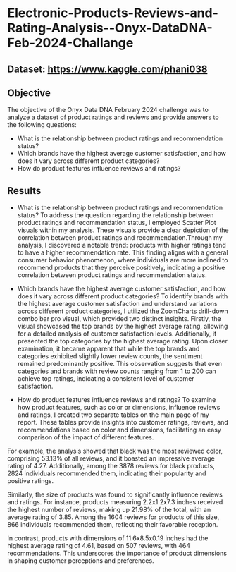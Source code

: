 # Electronic-Products-Reviews-and-Rating-Analysis--Onyx-DataDNA-Feb-2024-Challange

## Dataset: https://www.kaggle.com/phani038

## Objective
The objective of the Onyx Data DNA February 2024 challenge was to analyze a dataset of product ratings and reviews and provide answers to the following questions:
- What is the relationship between product ratings and recommendation status?
- Which brands have the highest average customer satisfaction, and how does it vary across different product categories?
- How do product features influence reviews and ratings?

## Results
- What is the relationship between product ratings and recommendation status?
To address the question regarding the relationship between product ratings and recommendation status, I employed Scatter Plot visuals within my analysis. 
These visuals provide a clear depiction of the correlation between product ratings and recommendation.Through my analysis, I discovered a notable trend: products with higher ratings tend to have a higher recommendation rate. 
This finding aligns with a general consumer behavior phenomenon, where individuals are more inclined to recommend products that they perceive positively, indicating a positive correlation between product ratings and recommendation status.

- Which brands have the highest average customer satisfaction, and how does it vary across different product categories?
To identify brands with the highest average customer satisfaction and understand variations across different product categories, I utilized the ZoomCharts drill-down combo bar pro visual, which provided two distinct insights.
Firstly, the visual showcased the top brands by the highest average rating, allowing for a detailed analysis of customer satisfaction levels. Additionally, it presented the top categories by the highest average rating.
Upon closer examination, it became apparent that while the top brands and categories exhibited slightly lower review counts, the sentiment remained predominantly positive.
This observation suggests that even categories and brands with review counts ranging from 1 to 200 can achieve top ratings, indicating a consistent level of customer satisfaction.

- How do product features influence reviews and ratings?
To examine how product features, such as color or dimensions, influence reviews and ratings, I created two separate tables on the main page of my report.
These tables provide insights into customer ratings, reviews, and recommendations based on color and dimensions, facilitating an easy comparison of the impact of different features.

For example, the analysis showed that black was the most reviewed color, comprising 53.13% of all reviews, and it boasted an impressive average rating of 4.27. Additionally, among the 3878 reviews for black products, 2824 individuals recommended them, indicating their popularity and positive ratings.

Similarly, the size of products was found to significantly influence reviews and ratings. For instance, products measuring 2.2x1.2x7.3 inches received the highest number of reviews, making up 21.98% of the total, with an average rating of 3.85. Among the 1604 reviews for products of this size, 866 individuals recommended them, reflecting their favorable reception.

In contrast, products with dimensions of 11.6x8.5x0.19 inches had the highest average rating of 4.61, based on 507 reviews, with 464 recommendations. This underscores the importance of product dimensions in shaping customer perceptions and preferences.
